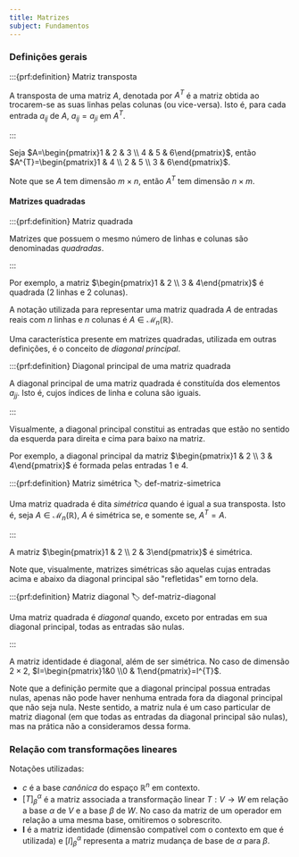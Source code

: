 ```yaml
---
title: Matrizes
subject: Fundamentos
---
```


### Definições gerais

:::{prf:definition} Matriz transposta

A transposta de uma matriz $A$, denotada por $A^{T}$ é a matriz obtida ao trocarem-se as suas linhas pelas colunas (ou vice-versa). Isto é, para cada entrada $a_{ij}$ de $A$, $a_{ij}=a_{ji}$ em $A^{T}$.

:::

Seja $A=\begin{pmatrix}1 & 2 & 3 \\ 4 & 5 & 6\end{pmatrix}$, então $A^{T}=\begin{pmatrix}1 & 4 \\ 2 & 5 \\ 3 & 6\end{pmatrix}$.

Note que se $A$ tem dimensão $m\times n$, então $A^{T}$ tem dimensão $n\times m$.

#### Matrizes quadradas

:::{prf:definition} Matriz quadrada

Matrizes que possuem o mesmo número de linhas e colunas são denominadas *quadradas*.

:::

Por exemplo, a matriz $\begin{pmatrix}1 & 2 \\ 3 & 4\end{pmatrix}$ é quadrada (2 linhas e 2 colunas).

A notação utilizada para representar uma matriz quadrada $A$ de entradas reais com $n$ linhas e $n$ colunas é $A\in \mathcal{M}_{n}(\mathbb{R})$.

Uma característica presente em matrizes quadradas, utilizada em outras definições, é o conceito de *diagonal principal*.

:::{prf:definition} Diagonal principal de uma matriz quadrada

A diagonal principal de uma matriz quadrada é constituída dos elementos $a_{jj}$. Isto é, cujos índices de linha e coluna são iguais.

:::

Visualmente, a diagonal principal constitui as entradas que estão no sentido da esquerda para direita e cima para baixo na matriz.

Por exemplo, a diagonal principal da matriz $\begin{pmatrix}1 & 2 \\ 3 & 4\end{pmatrix}$ é formada pelas entradas $1$ e $4$.

:::{prf:definition} Matriz simétrica
:label: def-matriz-simetrica

Uma matriz quadrada é dita *simétrica* quando é igual a sua transposta. Isto é, seja $A \in \mathcal{M}_{n}(\mathbb{R})$, $A$ é simétrica se, e somente se, $A^{T}=A$.

:::

A matriz $\begin{pmatrix}1 & 2 \\ 2 & 3\end{pmatrix}$ é simétrica.

Note que, visualmente, matrizes simétricas são aquelas cujas entradas acima e abaixo da diagonal principal são "refletidas" em torno dela.

:::{prf:definition} Matriz diagonal
:label: def-matriz-diagonal

Uma matriz quadrada é *diagonal* quando, exceto por entradas em sua diagonal principal, todas as entradas são nulas.

:::

A matriz identidade é diagonal, além de ser simétrica. No caso de dimensão $2\times2$, $I=\begin{pmatrix}1&0 \\0 & 1\end{pmatrix}=I^{T}$.

Note que a definição permite que a diagonal principal possua entradas nulas, apenas não pode haver nenhuma entrada fora da diagonal principal que não seja nula. Neste sentido, a matriz nula é um caso particular de matriz diagonal (em que todas as entradas da diagonal principal são nulas), mas na prática não a consideramos dessa forma.

### Relação com transformações lineares

Notações utilizadas:

- $c$ é a base *canônica* do espaço $\mathbb{R}^{n}$ em contexto.
- $[T]^{\alpha}_{\beta}$ é a matriz associada a transformação linear $T:V\to W$ em relação a base $\alpha$ de $V$ e a base $\beta$ de $W$. No caso da matriz de um operador em relação a uma mesma base, omitiremos o sobrescrito.
- $\textbf{I}$ é a matriz identidade (dimensão compatível com o contexto em que é utilizada) e $[I]^{\alpha}_{\beta}$ representa a matriz mudança de base de $\alpha$ para $\beta$.
